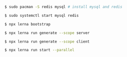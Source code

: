 ```sh
$ sudo pacman -S redis mysql # install mysql and redis
```
```sh
$ sudo systemctl start mysql redis
```
```sh
$ npx lerna bootstrap
```
```sh
$ npx lerna run generate --scope server
```
```sh
$ npx lerna run generate --scope client
```
```sh
$ npx lerna run start --parallel
```